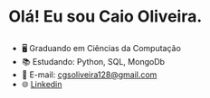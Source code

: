 # Olá! Eu sou Caio Oliveira.

##

- 🖥️ Graduando em Ciências da Computação
- 📚 Estudando: Python, SQL, MongoDb
- 📧 E-mail: cgsoliveira128@gmail.com
- 🌐 [Linkedin](https://www.linkedin.com/in/caio-oliveira-a20799201/)

##



